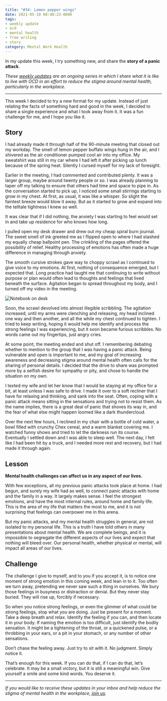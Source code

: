 ```yaml
---
title: "#34: Lemon pepper wings"
date: 2021-05-10 08:40:23-0600
tags:
- weekly update
- ocd
- mental health
- free writing
- story
category: Mental Work Health
---
```


In my update this week, I try something new, and share the **story of a panic attack**.

_These [weekly updates](https://bennorris.com/tags/weekly-update/) are an ongoing series in which I share what it is like to live with OCD in an effort to reduce the stigma around mental health, particularly in the workplace._

***

This week I decided to try a new format for my update. Instead of just relating the facts of something hard and good in the week, I decided to share a single experience and what I took away from it. It was a fun challenge for me, and I hope you like it.


## Story

I had already made it through half of the 90-minute meeting that closed out my workday. The smell of lemon pepper buffalo wings hung in the air, and I shivered as the air conditioner pumped cool air into my office. My sweatshirt was still in my car where I had left it after picking up lunch because of the spring heat. Silently I cursed myself for my lack of foresight.

Earlier in the meeting, I had commented and contributed plenty. It was a larger group, maybe around twenty people or so. I was already planning to taper off my talking to ensure that others had time and space to pipe in. As the conversation started to pick up, I noticed some small stirrings starting to grow in my chest. At first, as usual, it was like a whisper. So slight the faintest breeze would blow it away. But as it started to grow and expand into the telltale tightness I knew so well.

It was clear that if I did nothing, the anxiety I was starting to feel would set in and take up residence for who knows how long.

I pulled open my desk drawer and drew out my cheap spiral burn journal. The sweet smell of ink greeted me as I flipped open to where I had stashed my equally cheap ballpoint pen. The crinkling of the pages offered the possibility of relief. Healthy processing of emotions has often made a huge difference in managing through anxiety.

The smooth cursive strokes gave way to choppy scrawl as I continued to give voice to my emotions. At first, nothing of consequence emerged, but I expected that. Long practice had taught me that continuing to write without purpose or plan would often lead to thoughts and feelings that lived beneath the surface. Agitation began to spread throughout my body, and I turned off my video in the meeting.

![Notebook on desk](https://media.bennorris.com/images/mentalworkhealth/uploads/2021/3917a0613a.jpg)

Soon, the scrawl devolved into almost illegible scribbling. The agitation increased, until my arms were clenching and releasing, my head inclined one way and then another, and all the while my chest continued to tighten. I tried to keep writing, hoping it would help me identify and process the strong feelings I was experiencing, but it soon became furious scribbles. No words came out my fingertips, just angry cries.

At some point, the meeting ended and shut off. I remembering debating whether to mention to the group that I was having a panic attack. Being vulnerable and open is important to me, and my goal of increasing awareness and decreasing stigma around mental health often calls for the sharing of personal details. I decided that the drive to share was prompted more by a selfish desire for sympathy or pity, and chose to handle the situation on my own.

I texted my wife and let her know that I would be staying at my office for a bit, at least unless I was safe to drive. I made it over to a soft recliner that I have for relaxing and thinking, and sank into the seat. Often, coping with a panic attack means sitting in the sensations and trying not to resist them. As the name implies, there is a great deal of panic that shoves its way in, and the fear of what else might happen loomed like a dark thundercloud.

Over the next few hours, I reclined in my chair with a bottle of cold water, a bowl filled with crunchy Chex cereal, and a warm blanket covering me. I watched funny shows and tried to let the darkness run its course. Eventually I settled down and I was able to sleep well. The next day, I felt like I had been hit by a truck, and I needed more rest and recovery, but I had made it through again.


## Lesson

**Mental health challenges can affect us in any aspect of our lives.**

With few exceptions, all my previous panic attacks took place at home. I had begun, and surely my wife had as well, to connect panic attacks with home and the family in a way. It largely makes sense. I feel the strongest emotions, and have the most internal rules, around home and family life. This is the area of my life that matters the most to me, and it is not surprising that feelings can overpower me in this arena.

But my panic attacks, and my mental health struggles in general, are not isolated to my personal life. This is a truth I have told others in many presentations about mental health. We are complete beings, and it is impossible to segregate the different aspects of our lives and expect that nothing will bleed over. Our personal health, whether physical or mental, will impact all areas of our lives.


## Challenge

The challenge I give to myself, and to you if you accept it, is to notice one moment of strong emotion in this coming week, and lean in to it. Too often we turn away, pretending we never saw such a thing in ourselves. We bury those feelings in busyness or distraction or denial. But they never stay buried. They will rise up, forcibly if necessary.

So when you notice strong feelings, or even the glimmer of what could be strong feelings, stop what you are doing. Just be present for a moment. Take a deep breath and relax. Identify the feeling if you can, and then locate it in your body. If naming the emotion is too difficult, just identify the bodily sensation. It might be a tightening of the throat, or a quickened pulse, or a throbbing in your ears, or a pit in your stomach, or any number of other sensations.

Don’t chase the feeling away. Just try to sit with it. No judgment. Simply notice it.

That’s enough for this week. If you can do that, if I can do that, let’s celebrate. It may be a small victory, but it is still a meaningful win. Give yourself a smile and some kind words. You deserve it.

***

_If you would like to receive these updates in your inbox and help reduce the stigma of mental health in the workplace, [join us](https://bennorris.com/subscribe/mwh/)._
